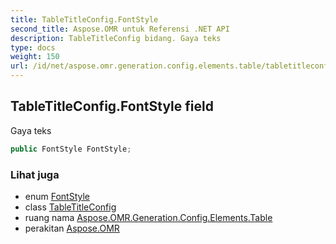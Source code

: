 ```yaml
---
title: TableTitleConfig.FontStyle
second_title: Aspose.OMR untuk Referensi .NET API
description: TableTitleConfig bidang. Gaya teks
type: docs
weight: 150
url: /id/net/aspose.omr.generation.config.elements.table/tabletitleconfig/fontstyle/
---
```

## TableTitleConfig.FontStyle field

Gaya teks

```csharp
public FontStyle FontStyle;
```

### Lihat juga

* enum [FontStyle](../../../aspose.omr.generation/fontstyle/)
* class [TableTitleConfig](../)
* ruang nama [Aspose.OMR.Generation.Config.Elements.Table](../../tabletitleconfig/)
* perakitan [Aspose.OMR](../../../)


